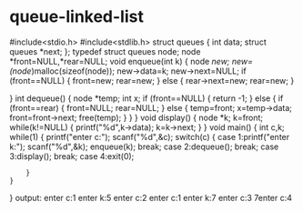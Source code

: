 # queue-linked-list

#include<stdio.h>
#include<stdlib.h>
struct queues
{
    int data;
    struct queues *next;
};
typedef struct queues node;
node *front=NULL,*rear=NULL;
void enqueue(int k)
{
    node *new;
    new=(node*)malloc(sizeof(node));
    new->data=k;
    new->next=NULL;
    if (front==NULL)
    {
        front=new;
        rear=new;
    }
    else
    {
        rear->next=new;
        rear=new;
    }
   
}
int dequeue()
{
    node *temp;
    int x;
    if (front==NULL)
    {
        return -1;
    }
    else
    {
        if (front==rear)
        {
            front=NULL;
            rear=NULL;
        }
        else
        {
        temp=front;
        x=temp->data;
        front=front->next;
        free(temp);
        }
    }
}
void display()
{
    node *k;
    k=front;
    while(k!=NULL)
    {
        printf("%d",k->data);
        k=k->next;
    }
}
void main()
{
    int c,k;
    while(1)
    {
        printf("enter c:");
        scanf("%d",&c);
        switch(c)
        {
            case 1:printf("enter k:");
                   scanf("%d",&k);
                   enqueue(k);
                   break;
            case 2:dequeue();
                   break;
            case 3:display();
                   break;
            case 4:exit(0);
           
        }
    }
}
output:
enter c:1
enter k:5
enter c:2
enter c:1
enter k:7
enter c:3
7enter c:4
